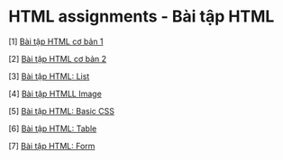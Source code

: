 # HTML assignments - Bài tập HTML

[1] [Bài tập HTML cơ bản 1](./assignment-01.md)

[2] [Bài tập HTML cơ bản 2](./assignment-02.md)

[3] [Bài tập HTML: List](./assignment-02.md)

[4] [Bài tập HTMLL Image](./assignment-02.md)

[5] [Bài tập HTML: Basic CSS](./assignment-02.md)

[6] [Bài tập HTML: Table](./assignment-02.md)

[7] [Bài tập HTML: Form](./assignment-02.md)
